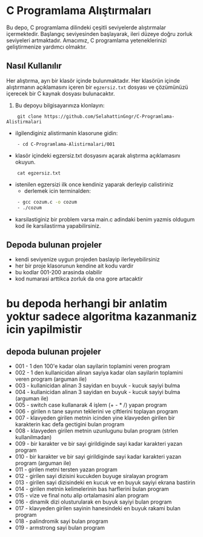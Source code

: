 # C Programlama Alıştırmaları

Bu depo, C programlama dilindeki çeşitli seviyelerde alıştırmalar içermektedir. Başlangıç seviyesinden başlayarak, ileri düzeye doğru zorluk seviyeleri artmaktadır. Amacımız, C programlama yeteneklerinizi geliştirmenize yardımcı olmaktır.

## Nasıl Kullanılır

Her alıştırma, ayrı bir klasör içinde bulunmaktadır. Her klasörün içinde alıştırmanın açıklamasını içeren bir `egzersiz.txt` dosyası ve çözümünüzü içerecek bir C kaynak dosyası bulunacaktır.


1. Bu depoyu bilgisayarınıza klonlayın:
```
	git clone https://github.com/SelahattinGngr/C-Programlama-Alistirmalari
```
- ilgilendiginiz alistirmanin klasorune gidin:
```
	- cd C-Programlama-Alistirmalari/001
```
- klasör içindeki egzersiz.txt dosyasını açarak alıştırma açıklamasını okuyun.
```
	cat egzersiz.txt
```
- istenilen egzersizi ilk once kendiniz yaparak derleyip calistiriniz
	- derlemek icin terminalden:
```bash
	- gcc cozum.c -o cozum
	- ./cozum
```
- karsilastiginiz bir problem varsa main.c adindaki benim yazmis oldugum kod ile karsilastirma yapabilirsiniz.

## Depoda bulunan projeler
- kendi seviyenize uygun projeden baslayip ilerleyebilirsiniz
- her bir proje klasorunun kendine ait kodu vardir
- bu kodlar 001-200 arasinda olabilir
- kod numarasi arttikca zorluk da ona gore artacaktir

# bu depoda herhangi bir anlatim yoktur sadece algoritma kazanmaniz icin yapilmistir

## depoda bulunan projeler
* 001 - 1 den 100'e kadar olan sayilarin toplamini veren program
* 002 - 1 den kullanicidan alinan sayiya kadar olan sayilarin toplamini veren program (arguman ile)
* 003 - kullanicidan alinan 3 sayidan en buyuk - kucuk sayiyi bulma
* 004 - kullanicidan alinan 3 sayidan en buyuk - kucuk sayiyi bulma (arguman ile)
* 005 - switch case kullanarak 4 işlem (+ - * /) yapan program
* 006 - girilen n tane sayının teklerini ve çiftlerini toplayan program
* 007 - klavyeden girilen metnin icinden yine klavyeden girilen bir karakterin kac defa gectigini bulan program
* 008 - klavyeden girilen metnin uzunlugunu bulan program (strlen kullanilmadan)
* 009 - bir karakter ve bir sayi girildiginde sayi kadar karakteri yazan program
* 010 - bir karakter ve bir sayi girildiginde sayi kadar karakteri yazan program (arguman ile)
* 011 - girilen metni tersten yazan program
* 012 - girilen sayi dizisini kucukden buyuge siralayan program
* 013 - girilen sayi dizisindeki en kucuk ve en buyuk sayiyi ekrana bastirin
* 014 - girilen metnin kelimelerinin bas harflerini bulan program
* 015 - vize ve final notu alip ortalamasini alan program
* 016 - dinamik dizi olusturularak en buyuk sayiyi bulan program
* 017 - klavyeden girilen sayinin hanesindeki en buyuk rakami bulan program
* 018 - palindromik sayi bulan program
* 019 - armstrong sayi bulan program
